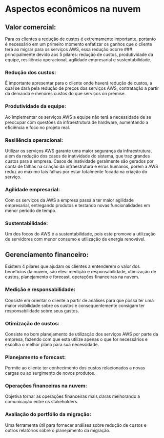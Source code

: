 # Aspectos econômicos na nuvem

## Valor comercial:

Para os clientes a redução de custos é extremamente importante, portanto é necessário em um primeiro momento enfatizar os ganhos que o cliente terá ao migrar para os serviços AWS, essa redução ocorre ### principalmente devido aos 5 pilares: redução de custos, produtividade da equipe, resiliência operacional, agilidade empresarial e sustentabilidade.

### Redução dos custos:

É importante apresentar para o cliente onde haverá redução de custos, a qual se dará pela redução de preços dos serviços AWS, contratação a partir da demanda e menores custos do que serviços on premise. 

### Produtividade da equipe:

Ao implementar os serviços AWS a equipe não terá a necessidade de se preocupar com questões da infraestrutura de hardware, aumentando a eficiência e foco no projeto real.

### Resiliência operacional:

Utilizar os serviços AWS garante uma maior segurança da infraestrutura, além da redução dos casos de inatividade do sistema, que traz grandes custos para a empresa. Casos de inatividade geralmente são gerados por conta de falhas na criação da infraestrutura e erros humanos, porém a AWS reduz ao máximo tais falhas por estar totalmente focada na criação do serviço.

### Agilidade empresarial:

Com os serviços da AWS a empresa passa a ter maior agilidade empresarial, entregando produtos e testando novas funcionalidades em menor período de tempo.

### Sustentabilidade:

Um dos focos do AWS é a sustentabilidade, pois este promove a utilização de servidores com menor consumo e utilização de energia renovável.

## Gerenciamento financeiro:

Existem 4 pilares que ajudam os clientes a entenderem o valor dos benefícios da nuvem, são eles: medição e responsabilidade, otimização de custos, planejamento e forecast, operações financeiras na nuvem.

### Medição e responsabilidade:

Consiste em orientar o cliente a partir de análises para que possa ter uma maior visibilidade sobre os custos e consequentemente consigam  ter responsabilidade sobre seus gastos.

### Otimização de custos:

Consiste no bom planejamento de utilização dos serviços AWS por parte da empresa, fazendo com que esta utilize apenas o que for necessários e escolha o melhor plano para sua necessidade.

### Planejamento e forecast: 

Permite ao cliente ter conhecimento dos custos relacionados a novas cargas ou ao surgimento de novos produtos.

### Operações financeiras na nuvem:

Objetiva tornar as operações financeiras mais claras melhorando a comunicação entre os stakeholders.

### Avaliação do portfólio da migração: 

Uma ferramenta útil para fornecer análises sobre redução de custos e outros relatórios sobre o planejamento da migração.